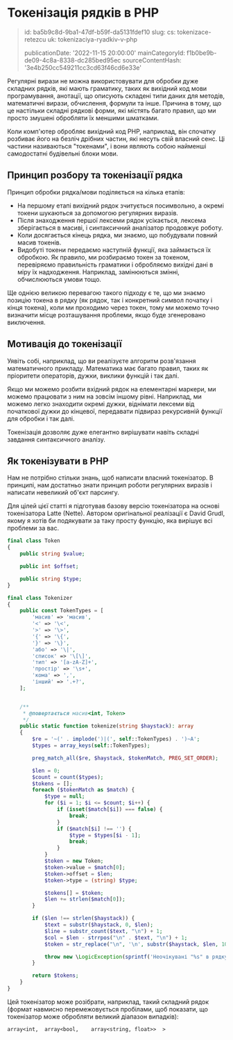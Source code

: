 Токенізація рядків в PHP
========================

> id: ba5b9c8d-9ba1-47df-b59f-da5131fdef10
> slug:
> 	cs: tokenizace-retezcu
> 	uk: tokenizaciya-ryadkiv-v-php
> 
> publicationDate: '2022-11-15 20:00:00'
> mainCategoryId: f1b0be9b-de09-4c8a-8338-dc285bed95ec
> sourceContentHash: '3e4b250cc549211cc3cd63f46cd6e33e'

Регулярні вирази не можна використовувати для обробки дуже складних рядків, які мають граматику, таких як вихідний код мови програмування, анотації, що описують складені типи даних для методів, математичні вирази, обчислення, формули та інше. Причина в тому, що це настільки складні рядкові форми, які містять багато правил, що ми просто змушені обробляти їх меншими шматками.

Коли комп'ютер обробляє вихідний код PHP, наприклад, він спочатку розбиває його на безліч дрібних частин, які несуть свій власний сенс. Ці частини називаються "токенами", і вони являють собою найменші самодостатні будівельні блоки мови.

Принцип розбору та токенізації рядка
--------------------------------------

Принцип обробки рядка/мови поділяється на кілька етапів:

- На першому етапі вихідний рядок зчитується посимвольно, а окремі токени шукаються за допомогою регулярних виразів.
- Після знаходження першої лексеми рядок усікається, лексема зберігається в масиві, і синтаксичний аналізатор продовжує роботу.
- Коли досягається кінець рядка, ми знаємо, що побудували повний масив токенів.
- Видобуті токени передаємо наступній функції, яка займається їх обробкою. Як правило, ми розбираємо токен за токеном, перевіряємо правильність граматики і обробляємо вихідні дані в міру їх надходження. Наприклад, замінюються змінні, обчислюються умови тощо.

Ще однією великою перевагою такого підходу є те, що ми знаємо позицію токена в рядку (як рядок, так і конкретний символ початку і кінця токена), коли ми проходимо через токен, тому ми можемо точно визначити місце розташування проблеми, якщо буде згенеровано виключення.

Мотивація до токенізації
--------------------------

Уявіть собі, наприклад, що ви реалізуєте алгоритм розв'язання математичного прикладу. Математика має багато правил, таких як пріоритети операторів, дужки, виклики функцій і так далі.

Якщо ми можемо розбити вхідний рядок на елементарні маркери, ми можемо працювати з ним на зовсім іншому рівні. Наприклад, ми можемо легко знаходити окремі дужки, віднімати лексеми від початкової дужки до кінцевої, передавати підвираз рекурсивній функції для обробки і так далі.

Токенізація дозволяє дуже елегантно вирішувати навіть складні завдання синтаксичного аналізу.

Як токенізувати в PHP
---------------------

Нам не потрібно стільки знань, щоб написати власний токенізатор. В принципі, нам достатньо знати принцип роботи регулярних виразів і написати невеликий об'єкт парсингу.

Для цілей цієї статті я підготував базову версію токенізатора на основі токенізатора Latte (Nette). Автором оригінальної реалізації є David Grudl, якому я хотів би подякувати за таку просту функцію, яка вирішує всі проблеми за вас.

```php
final class Token
{
	public string $value;

	public int $offset;

	public string $type;
}

final class Tokenizer
{
	public const TokenTypes = [
		'масив' => 'масив',
		'<' => '\<',
		'>' => '\>',
		'{' => '\{',
		'}' => '\}',
		'або' => '\|',
		'список' => '\[\]',
		'тип' => '[a-zA-Z]+',
		'простір' => '\s+',
		'кома' => ',',
		'інший' => '.+?',
	];


	/**
	 * @повертається масив<int, Token>
	 */
	public static function tokenize(string $haystack): array
	{
		$re = '~(' . implode(')|(', self::TokenTypes) . ')~A';
		$types = array_keys(self::TokenTypes);

		preg_match_all($re, $haystack, $tokenMatch, PREG_SET_ORDER);

		$len = 0;
		$count = count($types);
		$tokens = [];
		foreach ($tokenMatch as $match) {
			$type = null;
			for ($i = 1; $i <= $count; $i++) {
				if (isset($match[$i]) === false) {
					break;
				}
				if ($match[$i] !== '') {
					$type = $types[$i - 1];
					break;
				}
			}
			$token = new Token;
			$token->value = $match[0];
			$token->offset = $len;
			$token->type = (string) $type;

			$tokens[] = $token;
			$len += strlen($match[0]);
		}

		if ($len !== strlen($haystack)) {
			$text = substr($haystack, 0, $len);
			$line = substr_count($text, "\n") + 1;
			$col = $len - strrpos("\n" . $text, "\n") + 1;
			$token = str_replace("\n", '\n', substr($haystack, $len, 10));

			throw new \LogicException(sprintf('Неочікувані "%s" в рядку %s, стовпці %s.', $token, $line, $col));
		}

		return $tokens;
	}
}
```

Цей токенізатор може розібрати, наприклад, такий складний рядок (формат навмисно перемежовується пробілами, щоб показати, що токенізатор може обробляти великий діапазон випадків):

```txt
array<int,  array<bool,    array<string, float>>  >
```
